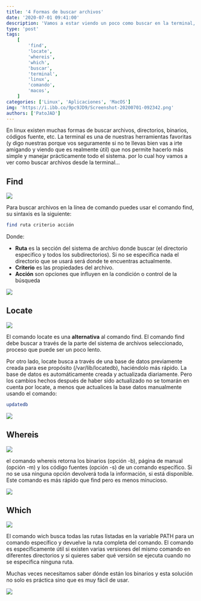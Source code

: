 ```yaml
---
title: '4 Formas de buscar archivos'
date: '2020-07-01 09:41:00'
description: 'Vamos a estar viendo un poco como buscar en la terminal, algo muy útil y realmente rápido que recorrer directorios'
type: 'post'
tags:
    [
        'find',
        'locate',
        'whereis',
        'which',
        'buscar',
        'terminal',
        'linux',
        'comando',
        'macos',
    ]
categories: ['Linux', 'Aplicaciones', 'MacOS']
img: 'https://i.ibb.co/9pc9JD9/Screenshot-20200701-092342.png'
authors: ['PatoJAD']
---
```


En linux existen muchas formas de buscar archivos, directorios, binarios, códigos fuente, etc. La terminal es una de nuestras herramientas favoritas (y digo nuestras porque vos seguramente si no te llevas bien vas a irte amigando y viendo que es realmente útil) que nos permite hacerlo más simple y manejar prácticamente todo el sistema. por lo cual hoy vamos a ver como buscar archivos desde la terminal…

## Find

![](https://i.ibb.co/Qc1pGqZ/Screenshot-20200701-091150.png)

Para buscar archivos en la línea de comando puedes usar el comando find, su sintaxis es la siguiente:

```zsh
find ruta criterio acción
```

Donde:

-   **Ruta** es la sección del sistema de archivo donde buscar (el directorio especifico y todos los subdirectorios). Si no se especifica nada el directorio que se usará será donde te encuentras actualmente.
-   **Criterio** es las propiedades del archivo.
-   **Acción** son opciones que influyen en la condición o control de la búsqueda

![](https://i.ibb.co/44QS1PY/Screenshot-20200701-091308.png)

## Locate

![](https://i.ibb.co/DtZN6vh/Screenshot-20200701-091835.png)

El comando locate es una **alternativa** al comando find. El comando find debe buscar a través de la parte del sistema de archivos seleccionado, proceso que puede ser un poco lento.

Por otro lado, locate busca a través de una base de datos previamente creada para ese propósito (/var/lib/locatedb), haciéndolo más rápido. La base de datos es automáticamente creada y actualizada diariamente. Pero los cambios hechos después de haber sido actualizado no se tomarán en cuenta por locate, a menos que actualices la base datos manualmente usando el comando:

```zsh
updatedb
```

![](https://i.ibb.co/yV0Bdh7/Screenshot-20200701-091923.png)

## Whereis

![](https://i.ibb.co/nzR3SJ6/Screenshot-20200701-092220.png)

el comando whereis retorna los binarios (opción -b), página de manual (opción -m) y los código fuentes (opción -s) de un comando específico. Si no se usa ninguna opción devolverá toda la información, si está disponible. Este comando es más rápido que find pero es menos minucioso.

![](https://i.ibb.co/9pc9JD9/Screenshot-20200701-092342.png)

## Which

![](https://i.ibb.co/jDKmtRN/Screenshot-20200701-092617.png)

El comando wich busca todas las rutas listadas en la variable PATH para un comando específico y devuelve la ruta completa del comando. El comando es específicamente útil si existen varias versiones del mismo comando en diferentes directorios y si quieres saber qué versión se ejecuta cuando no se especifica ninguna ruta.

Muchas veces necesitamos saber dónde están los binarios y esta solución no solo es práctica sino que es muy fácil de usar.

![](https://i.ibb.co/hC19jv5/Screenshot-20200701-092711.png)

